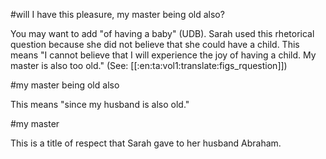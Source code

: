#will I have this pleasure, my master being old also?

You may want to add "of having a baby" (UDB). Sarah used this rhetorical question because she did not believe that she could have a child. This means "I cannot believe that I will experience the joy of having a child. My master is also too old." (See: [[:en:ta:vol1:translate:figs_rquestion]])

#my master being old also

This means "since my husband is also old."

#my master

This is a title of respect that Sarah gave to her husband Abraham.
